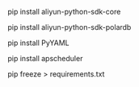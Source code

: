 
pip install aliyun-python-sdk-core

pip install aliyun-python-sdk-polardb

pip install PyYAML
    
pip install apscheduler




pip freeze > requirements.txt

